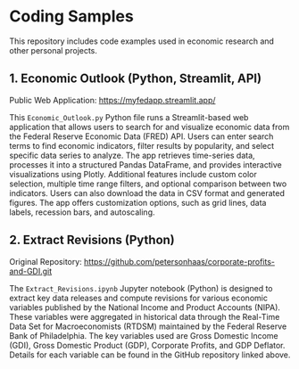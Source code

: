 # Coding Samples
This repository includes code examples used in economic research and other personal projects. 

## 1. Economic Outlook (Python, Streamlit, API)
Public Web Application: https://myfedapp.streamlit.app/

This ```Economic_Outlook.py``` Python file runs a Streamlit-based web application that allows users to search for and visualize economic data from the Federal Reserve Economic Data (FRED) API. Users can enter search terms to find economic indicators, filter results by popularity, and select specific data series to analyze. The app retrieves time-series data, processes it into a structured Pandas DataFrame, and provides interactive visualizations using Plotly. Additional features include custom color selection, multiple time range filters, and optional comparison between two indicators. Users can also download the data in CSV format and generated figures. The app offers customization options, such as grid lines, data labels, recession bars, and autoscaling.

## 2. Extract Revisions (Python)
Original Repository: https://github.com/petersonhaas/corporate-profits-and-GDI.git 

The ```Extract_Revisions.ipynb``` Jupyter notebook (Python) is designed to extract key data releases and compute revisions for various economic variables published by the National Income and Product Accounts (NIPA). These variables were aggregated in historical data through the Real-Time Data Set for Macroeconomists (RTDSM) maintained by the Federal Reserve Bank of Philadelphia. The key variables used are Gross Domestic Income (GDI), Gross Domestic Product (GDP), Corporate Profits, and GDP Deflator. Details for each variable can be found in the GitHub repository linked above.

